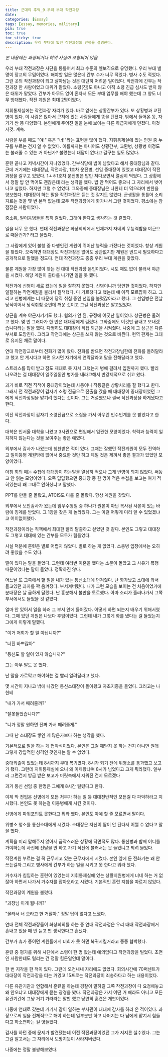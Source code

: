 ```yaml
---
title: 군대의 추억_9.우리 부대 작전과장
date: 
categories: [Essay]
tags: [essay, memories, military]
pin: true
toc: true
toc_sticky: true
description: 우리 부대에 있던 작전과장의 만행을 설명한다.
---
```


_본 내용에는 과장되거나 허위 사실이 포함되어 있음._

우리 부대 작전과장은 사단을 통틀어서 최고 수준의 헬보직으로 유명했다. 우리 부대 별명이 장교의 무덤이었다. 해야할 일은 많은데 간부 수가 너무 적었다. 병사 수도 적었다. 그런 곳의 작전과장이 되고 살아남는 것은 대단히 어려운 일이었다. 작전과에 간부는 작전과장 한 사람이었고 대위가 맡았다. 소령(진)도 아니고 아직 소령 진급 심사도 받지 않은 대위가 맡았다. 간부가 아무도 없이 혼자서 모든 부대 업무를 해야 했는데 그 양도 너무 방대했다. 작전 계원은 최대 2명이었다.

지휘통제실에는 작전과장 자리가 있다. 바로 앞에는 상황간부가 있다. 또 상황병과 교환병이 있다.
이 사람은 앉아서 근처에 있는 사람들에게 똥을 던졌다. 밖에서 들어온 똥, 자기가 싼 똥 다양했다.
본인에게 주어진 일을 눈에 보이는 다른 하급자에게 던졌다. 이것저것. 계속.

사람을 부를 때도 "야!" 혹은 "너!"라는 표현을 많이 했다. 지휘통제실에 있는 인원 중 누구를 부르는 건지 알 수 없었다. 이름까지는 아니어도 상황간부, 교환병, 상황병 이정도는 불러줄 수 있는 거 아닌가? 불렀는데 대답이 없다고 갈구는 일도 많았다.

훈련 끝나고 저녁시간이 지나있었다. 간부식당에 밥이 남았다고 해서 중대장님과 같다. 근데 거기에는 대대장님, 작전과장, 1호차 운전병, 선임 중대장이 있었고 대대장이 작전과장을 갈구고 있었다. 1ㅗㅎ1호차 운전병은 밥만 쳐다보면서 열심히 먹었다. 그 상황에서 정말 밥 안 먹어도 괜찮은데 라는 생각을 했다. 밥 안 먹어도 좋으니 그 자리에서 벗어나고 싶었다. 하지만 그럴 수 없었다. 그와중에 중대장님은 나한테 더 먹으라며 반찬을 양보했다. 대대장이 하는 말을 작전과장은 듣는 것 같지도 않았다. 군생활을 통틀어 소리지르는 것을 몇 번 본적 없는데 모두 작전과장에게 화가나서 그런 것이었다. 평소에는 참 점잖은 사람이었다.

중소위, 일이등병들을 특히 갈궜다. 그래야 한다고 생각하는 것 같았다.

일을 너무 못 했다. 연대 작전과장은 화상회의에서 언제까지 자네의 무능력함을 야근으로 때울건가? 라고 물었다.

그 사람에게 있어 불행 중 다행인건 계원이 뛰어난 능력을 가졌다는 것이었다. 항상 계원을 찾았다. 오죽하면 대대장도 작전과장은 없어도 상관없지만 계원은 반드시 필요하다고 공개적으로 말했을 정도다. 연대 작전과장도 종종 우리 부대 계원을 찾았다.

물론 계원을 가장 많이 찾는 건 대대 작전과장 본인이었다. 시도 때도 없이 불러서 야근을 시켰다. 해당 계원이 출타를 나가면 일을 못 했다.

작전과에 신병이 새로 왔는데 일을 잘하지 못했다. 신병이니까 당연한 것이었다. 하지만 일잘하는 작전계원을 불러서 질책했다. 다 가르쳤다고 했는데 얘 아직 모르잖아 하고. 그리고 신병에게는 너 때문에 당직 취침 중인 선임을 불렀잖아라고 했다. 그 선임병은 전날 당직이어서 당직취침 중인데 깨운 것이고 그걸 작전과장은 알고있었다.

상근을 계속 야근시키기도 했다. 협의가 안 된, 규정에 어긋난 일이었다. 상근병은 울려고 했다. 몇 번 그러다가 한 번은 대대장에게 걸렸다. 그와중에도 이것만 끝내고 보내겠습니다라는 말을 했다. 다행히도 대대장이 직접 퇴근을 시켜줬다. 나중에 그 상근은 다른 부서로 도망친다. 그리고 작전과에는 상근을 쓰지 않는 것으로 바뀐다. 현역 편제는 그대로 유지된 채로 말이다.

연대 작전장교로부터 전화가 많이 왔다. 전화를 받으면 작전과장님한테 전화를 돌려달라고 했고 안 계시다고 하면 오시면 자기에게 연락달라고 말을 전해달라고 했다.

스트레스를 많이 받고 잠도 제대로 못 자서 그랬는지 병에 걸려서 입원까지 했다. 빨리 나오려는 걸 대대장이 일주일동안 병가를 내라고해서 반강제적으로 쉬고 왔다.

과거 바로 직전 직책이 중대장이었는데 사통이나 작통같은 상황처리를 잘 했다고 한다. 그래서 전 작전과장이 갑자기 소령 진급으로 전출을 갔을 때 대대장이 중대장이었던 그에게 작전과장일을 맡기려 했다는 것이다. 그는 거절했으나 결국 작전과장을 하게됐다고 한다.

이전 작전과장이 갑자기 소령진급으로 소집을 가서 아무런 인수인계를 못 받았다고 한다.

대학은 인서울 대학을 나왔고 3사관으로 편입해서 임관한 모양이었다. 학력과 능력이 일치하지 않는다는 것을 보여주는 좋은 예였다.

외부에서 감사가 나왔는데 칭찬받은 적이 있다. 그때는 잘했던 작전계원이 모두 전역하고 일이등병 계원밖에 없어서 중요한 것만 하고 제낄 것은 제껴서 좋은 결과가 있었던 모양이었다.

아침 회의 때는 수첩에 대대장이 하는말을 열심히 적으나 그게 반영이 되지 않았다. 써놓고 안 읽는 모양이었다. 오죽 답답했으면 중대장 중 한 명이 적은 수첩을 보고는 여기 적혀있는데 왜 그대로 안하셨냐고 말했다.

PPT를 만들 줄 몰랐고, ATCIS도 다룰 줄 몰랐다. 항상 계원을 찾았다.

외부에서 보안감사가 왔는데 임무수행철 중 하나가 원본이 아닌 복사된 사본이 있는 바람에 징계를 받았다. 그 1장을 찾은 게 놀라웠다. 그는 이걸 어떻게 미리 알 수 있었겠냐고 어이없어했다.

작전과장이라는 직책에서 최대한 빨리 탈출하고 싶었던 것 같다. 본인도 그렇고 대대장도 그렇고 대대에 있는 간부들 모두가 힘들었다.

사실 덕분에 훈련은 별로 어렵지 않았다. 별로 하는 게 없었다. 소총병 입장에서는 오히려 좋았을 수도 있다.

딸이 있다는 말을 들었다. 그런데 여러번 이혼을 했다는 소문이 돌았고 그 사유가 폭행 때문이었다는 말이 돌았다. 정확하진 않다.

어느날 또 그쪽에서 할 일을 내가 있는 통신소대에 던져줬다. 난 화가났고 소대에 와서 들고있던 과자를 꽉 움켜졌다. 부서져버렸다. 내가 그런 모습을 보이는 건 처음이었기에 분대장은 날 급하게 달랬다. 난 흥분해서 불만을 토로했다. 아마 소리가 흘러나가서 그쪽 부서에서도 들었을 것 같았다.

얼마 안 있어서 일을 하러 그 부서 안에 들어갔다. 어떻게 하면 되는지 배우기 위해서였다. 그때 있던 계원은 나보다 후임이었다. 그런데 내가 그렇게 화를 냈다는 걸 들었는지 그에게 이렇게 말했다.

"이거 저희가 할 일 아닙니까?"

"너흰 바쁘잖아"

"통신도 할 일이 있지 않습니까?"

그는 아무 말도 못 했다.

난 말을 가로막고 해야하는 걸 빨리 알려달라고 했다.

몇 시간이 지나고 밖에 나갔던 통신소대장이 돌아왔고 자초지종을 들었다. 그러고는 나한테

"내가 가서 때려줄까?"

"잘못들었습니다?"

"니가 정말 원하면 진짜 가서 때려줄게."

그때 난 소대장도 쌓인 게 많은가보다 하는 생각을 했다.

기본적으로 말을 하는 게 협박식이었다. 본인은 그걸 깨닫지 못 하는 건지 아니면 원래 그렇게 강압적인 성격인 것인지는 알 수 없었다.

중대외출이 있었는데 8시까지 부대 복귀였다. 8시가 되기 전에 위병소를 통과했고 보고가 됐다. 그런데 지휘통제실에 오니 왜 이제왔냐며 8시가 넘었다고 크게 뭐라했다. 일부러 그런건지 방금 받은 보고가 머릿속에서 지워진 건지 모르겠다

과거 통신 선임 중 한명은 그에게 8시간 털렸다고 한다.

이제 막 전입온 신병에게 모든 처부가 하는 일 등 대대전반적인 모든걸 다 파악하라고 지시했다. 본인도 못 하는걸 이등병에게 시킨 것이다.

신병에게 파워포인트 못한다고 뭐라 했다. 본인도 아예 할 줄 모르면서 말이다.

위병소 청소를 통신소대에게 시켰다. 소대장은 자신이 짬이 안 된다서 어쩔 수 없다고 말을 했다.

계획을 미리 말해주지 않아서 급작스러운 상황에 닥면적도 많다. 통신병과 함께 어디를 가야하는데 사전에 전달을 안 하고 가기 직전에 불러서는 못 들었냐고 되려 물었다.

작전계원 부르는 걸 꼭 근무서고 있는 근무자에게 시켰다. 본인 앞에 둔 전화기는 왜 안 쓰는걸까.그리고 병사에게 간부가 하는 일을 시키고 못 한다고 뭐라 했다.

거수자가 침입하는 훈련이 있었는데 지휘통제실에 있는 상황지원병에게 너네 하는 거 없잖아 하면서 나가서 거수자를 잡아오라고 시켰다. 기본적인 훈련 지침을 따르지 않았다.

작전과장이 계원을 불렀다.

"과장님 이게 뭡니까?"

"몰라서 너 오라고 한 거잖아." 정말 답이 없다고 느꼈다.

연대 전체 작전과장들이 화상회의를 하는 중 연대 작전과정은 우리 대대 작전과장에거 혼내고 있을 때 안 듣고 딴 생각한다고 혼냈다.

간부가 휴가 중이면 계원들에게 너희가 못 하면 복귀시킬거라고 종종 협박했다.

훈련 중 평가를 위해 사단에서 소령이 한 명 왔는데 예의없다고 작전과장을 털었다. 초면인 사람한테도 털리는 건 정말 힘든일인데 말이다.

한 번 지각을 한 적이 있다. 그런데 오전내내 자리에도 없었다. 회의시간에 70퍼센트가 대대장이 작전과장을 터는 거였고 15프로는 작전과장이 죄송하다고 하는 내용이었다.

다른 유관기관과 연합해서 훈련을 하는데 경찰이 말하길 그쪽 작전과장이 다 요청해놓고 왜 안오냐고 대대장에게 묻는 광경을 봤다. 작전과장은 가서 어떤 거 해라도 아니고 모든 유관기간에 그냥 거기 가라라는 말만 했고 당연히 훈련은 개판이었다.

나중에 연대로 갔는데 거기서 같이 일하는 부사관이 대대에 감사를 하러 온 적이있다. 과장으로써 일을 전체적으로 해야 하는데 일부분만 하고 나머지는 다 남에게 맡겨서 힘들다고 하소연하는 걸 엿들었다.

감사를 하던 중에 문제가 발견됐는데 이전 작전과장이었던 그가 저지른 실수였다. 그는 그걸 알고서는 그 자리에서 도망치듯이 사라져버렸다.

나중에는 정말 불쌍해보였다.
